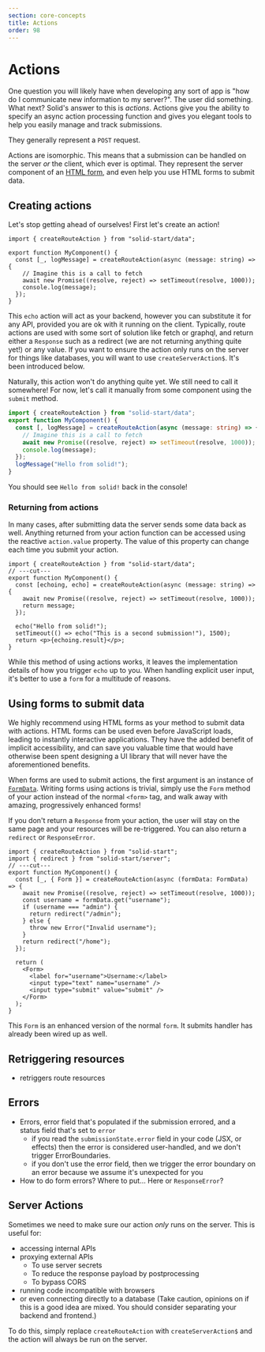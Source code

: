```yaml
---
section: core-concepts
title: Actions
order: 98
---
```


# Actions

One question you will likely have when developing any sort of app is "how do I communicate new information to my server?". The user did something. What next? Solid's answer to this is _actions_. Actions give you the ability to specify an async action processing function and gives you elegant tools to help you easily manage and track submissions. 

They generally represent a `POST` request.

Actions are isomorphic. This means that a submission can be handled on the server _or_ the client, which ever is optimal. They represent the server component of an [HTML form](https://developer.mozilla.org/en-US/docs/Web/HTML/Element/form), and even help you use HTML forms to submit data.

## Creating actions

Let's stop getting ahead of ourselves! First let's create an action!

```tsx twoslash
import { createRouteAction } from "solid-start/data";

export function MyComponent() {
  const [_, logMessage] = createRouteAction(async (message: string) => {
    // Imagine this is a call to fetch
    await new Promise((resolve, reject) => setTimeout(resolve, 1000));
    console.log(message);
  });
}
```

This `echo` action will act as your backend, however you can substitute it for any API, provided you are ok with it running on the client. Typically, route actions are used with some sort of solution like fetch or graphql, and return either a `Response` such as a redirect (we are not returning anything quite yet!) or any value. If you want to ensure the action only runs on the server for things like databases, you will want to use `createServerAction$`. It's been introduced below.

Naturally, this action won't do anything quite yet. We still need to call it somewhere! For now, let's call it manually from some component using the `submit` method.

```ts twoslash {3,8}
import { createRouteAction } from "solid-start/data";
export function MyComponent() {
  const [, logMessage] = createRouteAction(async (message: string) => {
    // Imagine this is a call to fetch
    await new Promise((resolve, reject) => setTimeout(resolve, 1000));
    console.log(message);
  });
  logMessage("Hello from solid!");
}
```

You should see `Hello from solid!` back in the console!

### Returning from actions

In many cases, after submitting data the server sends some data back as well. Anything returned from your action function can be accessed using the reactive `action.value` property. The value of this property can change each time you submit your action.

```tsx twoslash {2,4,7-9}
import { createRouteAction } from "solid-start/data";
// ---cut---
export function MyComponent() {
  const [echoing, echo] = createRouteAction(async (message: string) => {
    await new Promise((resolve, reject) => setTimeout(resolve, 1000));
    return message;
  });

  echo("Hello from solid!");
  setTimeout(() => echo("This is a second submission!"), 1500);
  return <p>{echoing.result}</p>;
}
```

While this method of using actions works, it leaves the implementation details of how you trigger `echo` up to you. When handling explicit user input, it's better to use a `form` for a multitude of reasons.

## Using forms to submit data

We highly recommend using HTML forms as your method to submit data with actions. HTML forms can be used even before JavaScript loads, leading to instantly interactive applications. They have the added benefit of implicit accessibility, and can save you valuable time that would have otherwise been spent designing a UI library that will never have the aforementioned benefits.

When forms are used to submit actions, the first argument is an instance of [`FormData`](https://developer.mozilla.org/en-US/docs/Web/API/FormData). Writing forms using actions is trivial, simply use the `Form` method of your action instead of the normal `<form>` tag, and walk away with amazing, progressively enhanced forms!

If you don't return a `Response` from your action, the user will stay on the same page and your resources will be re-triggered. You can also return a `redirect` or `ResponseError`.

```tsx twoslash
import { createRouteAction } from "solid-start";
import { redirect } from "solid-start/server";
// ---cut---
export function MyComponent() {
  const [_, { Form }] = createRouteAction(async (formData: FormData) => {
    await new Promise((resolve, reject) => setTimeout(resolve, 1000));
    const username = formData.get("username");
    if (username === "admin") {
      return redirect("/admin");
    } else {
      throw new Error("Invalid username");
    }
    return redirect("/home");
  });

  return (
    <Form>
      <label for="username">Username:</label>
      <input type="text" name="username" />
      <input type="submit" value="submit" />
    </Form>
  );
}
```

This `Form` is an enhanced version of the normal `form`. It submits handler has already been wired up as well. 

## Retriggering resources

- retriggers route resources

## Errors

- Errors, error field that's populated if the submission errored, and a status field that's set to `error`
  - if you read the `submissionState.error` field in your code (JSX, or effects) then the error is considered user-handled, and we don't trigger ErrorBoundaries.
  - if you don't use the error field, then we trigger the error boundary on an error because we assume it's unexpected for you
- How to do form errors? Where to put... Here or `ResponseError`?

## Server Actions

Sometimes we need to make sure our action _only_ runs on the server. This is useful for:

- accessing internal APIs
- proxying external APIs
  - To use server secrets
  - To reduce the response payload by postprocessing
  - To bypass CORS
- running code incompatible with browsers
- or even connecting directly to a database (Take caution, opinions on if this is a good idea are mixed. You should consider separating your backend and frontend.)

To do this, simply replace `createRouteAction` with `createServerAction$` and the action will always be run on the server.
